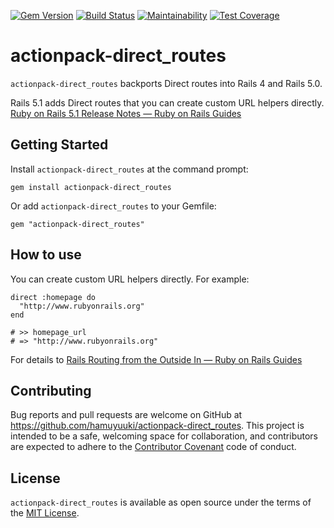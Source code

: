 [![Gem Version](https://badge.fury.io/rb/actionpack-direct_routes.svg)](https://badge.fury.io/rb/actionpack-direct_routes)
[![Build Status](https://travis-ci.org/hamuyuuki/actionpack-direct_routes.svg?branch=master)](https://travis-ci.org/hamuyuuki/actionpack-direct_routes)
[![Maintainability](https://api.codeclimate.com/v1/badges/37a26fb3d2dbec167997/maintainability)](https://codeclimate.com/github/hamuyuuki/actionpack-direct_routes/maintainability)
[![Test Coverage](https://api.codeclimate.com/v1/badges/37a26fb3d2dbec167997/test_coverage)](https://codeclimate.com/github/hamuyuuki/actionpack-direct_routes/test_coverage)

# actionpack-direct_routes
`actionpack-direct_routes` backports Direct routes into Rails 4 and Rails 5.0.

Rails 5.1 adds Direct routes that you can create custom URL helpers directly.
[Ruby on Rails 5.1 Release Notes — Ruby on Rails Guides](https://guides.rubyonrails.org/5_1_release_notes.html#direct-resolved-routes)

## Getting Started
Install `actionpack-direct_routes` at the command prompt:
```
gem install actionpack-direct_routes
```

Or add `actionpack-direct_routes` to your Gemfile:
```
gem "actionpack-direct_routes"
```

## How to use
You can create custom URL helpers directly. For example:
```
direct :homepage do
  "http://www.rubyonrails.org"
end

# >> homepage_url
# => "http://www.rubyonrails.org"
```

For details to [Rails Routing from the Outside In — Ruby on Rails Guides](https://guides.rubyonrails.org/routing.html#direct-routes)

## Contributing
Bug reports and pull requests are welcome on GitHub at https://github.com/hamuyuuki/actionpack-direct_routes. This project is intended to be a safe, welcoming space for collaboration, and contributors are expected to adhere to the [Contributor Covenant](http://contributor-covenant.org) code of conduct.

## License
`actionpack-direct_routes` is available as open source under the terms of the [MIT License](https://opensource.org/licenses/MIT).
